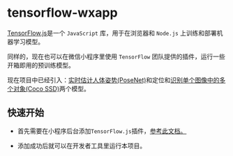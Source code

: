 # tensorflow-wxapp

[TensorFlow.js](https://tensorflow.google.cn/js/?hl=zh_cn)是一个 `JavaScript` 库，用于在浏览器和 `Node.js` 上训练和部署机器学习模型。

同样的，现在也可以在微信小程序里使用 `TensorFlow` 团队提供的插件，运行一些开箱即用的预训练模型。

现在项目中已经引入：[实时估计人体姿势(PoseNet)](https://github.com/tensorflow/tfjs-models/tree/master/posenet)和定位和[识别单个图像中的多个对象(Coco SSD)](https://github.com/tensorflow/tfjs-models/tree/master/coco-ssd)两个模型。

## 快速开始

* 首先需要在小程序后台添加`TensorFlow.js`插件，[参考此文档。](https://mp.weixin.qq.com/wxopen/plugindevdoc?appid=wx6afed118d9e81df9&token=378013697&lang=zh_CN)

* 添加成功后就可以在开发者工具里运行本项目。
